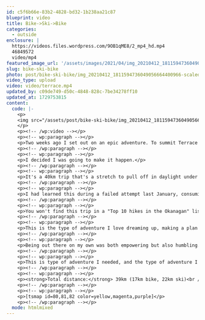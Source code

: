 ```yaml
---
id: c5f6b66e-83b2-4828-bd32-1b238aa21c87
blueprint: video
title: Bike->Ski->Bike
categories:
  - outside
enclosure: |
  https://videos.files.wordpress.com/9OB1qME8/2_mp4_hd.mp4
  46849572
  video/mp4
featured_image_url: '/assets/images/2021/04/img_20210412_1811594736049056664400966-scaled.jpg'
slug: bike-ski-bike
photo: post/bike-ski-bike/img_20210412_1811594736049056664400966-scaled.jpg
video_type: upload
video: video/terrace.mp4
updated_by: c09de749-d50c-4848-828c-7be34278ff10
updated_at: 1729753815
content:
  code: |-
    <p>
    <img src="/assets/post/bike-ski-bike/img_20210412_1811594736049056664400966.jpg">
    </p>
    <p><!-- /wp:video --></p>
    <p><!-- wp:paragraph --></p>
    <p>Two weeks ago I set out on an epic adventure. To summit Terrace Mountain in a day from Westside road. I can see the summit from our back yard and in contrast to the blooming flowers and double-digit temps in town, it kept taunting me with it's snow-capped summit.</p>
    <p><!-- /wp:paragraph --></p>
    <p><!-- wp:paragraph --></p>
    <p>I decided I was going to make it happen.</p>
    <p><!-- /wp:paragraph --></p>
    <p><!-- wp:paragraph --></p>
    <p>It's a 40km trip that's a stretch to pull off in daylight under the best of conditions. An added challenge this time of year is the spring conditions at the bottom and winter conditions at the top. One does simply not walk/run to the top of Terrace Mtn in this scenario.</p>
    <p><!-- /wp:paragraph --></p>
    <p><!-- wp:paragraph --></p>
    <p>I had learned this during a failed attempt last January, consuming every minute of daylight but still ending up well short of the top. A different strategy would need to be undertaken.</p>
    <p><!-- /wp:paragraph --></p>
    <p><!-- wp:paragraph --></p>
    <p>You won't find this trip in a "Top 10 hikes in the Okanagan" list. There is no guidebook saying: "Attach your skis onto your fatbike, bike up the road until you repeatedly fall over in the slush, then ditch the your bike in the bushes earlier than expected and hope rodents don't eat the tires. Don't accidentally go off a cliff or impale yourself on a tree on the way down either"</p>
    <p><!-- /wp:paragraph --></p>
    <p><!-- wp:paragraph --></p>
    <p>This is the type of adventure I love dreaming up, making a plan for, and then actually attempting it knowing failure is both possible and likely.</p>
    <p><!-- /wp:paragraph --></p>
    <p><!-- wp:paragraph --></p>
    <p>Being out there on my own was both empowering but also humbling. I didn't see a single other human for 8 hours. I knew that I and I alone was responsible for making the right decisions along way and getting myself in and out of however far I would make it. I knew that risks were relatively low overall, but also acknowledged that if problems occoured, they could escalate suddenly and severely. Some people are afraid of this space but I suggest you dip your toe into it occasionally.</p>
    <p><!-- /wp:paragraph --></p>
    <p><!-- wp:paragraph --></p>
    <p>This is type of adventure I needed, and the type of adventure I live for.</p>
    <p><!-- /wp:paragraph --></p>
    <p><!-- wp:paragraph --></p>
    <p><strong>Total distance:</strong> 39km (17km bike, 22km ski)<br /><strong>Elevation Gain:</strong> 1500m</p>
    <p><!-- /wp:paragraph --></p>
    <p><!-- wp:paragraph --></p>
    <p>[tsmap id=80,81,82 color=yellow,magenta,purple]</p>
    <p><!-- /wp:paragraph --></p>
  mode: htmlmixed
---
```

